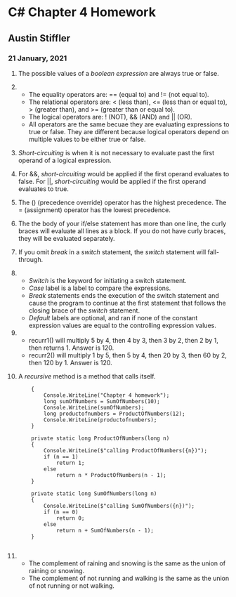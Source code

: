 # C# Chapter 4 Homework
## Austin Stiffler
### 21 January, 2021

1. The possible values of a *boolean expression* are always true or false.

1. 
	* The equality operators are: == (equal to) and != (not equal to).
	* The relational operators are: < (less than), <= (less than or equal to), > (greater than), and >= (greater than or equal to).
	* The logical operators are: ! (NOT), && (AND) and || (OR).
	* All operators are the same becuae they are evaluating expressions to true or false. They are different because logical operators depend on multiple values to be either true or false.

1. *Short-circuiting* is when it is not necessary to evaluate past the first operand of a logical expression.

1. For &&, *short-circuiting* would be applied if the first operand evaluates to false. For ||, *short-circuiting* would be applied if the first operand evaluates to true.

1. The () (precedence override) operator has the highest precedence. The = (assignment) operator has the lowest precedence.

1. The the body of your if/else statement has more than one line, the curly braces will evaluate all lines as a block. If you do not have curly braces, they will be evaluated separately.

1. If you omit *break* in a *switch* statement, the *switch* statement will fall-through.

1.
	* *Switch* is the keyword for initiating a switch statement.
	* *Case* label is a label to compare the expressions.
	* *Break* statements ends the execution of the switch statement and cause the program to continue at the first statement that follows the closing brace of the *switch* statement.
	* *Default* labels are optional, and ran if none of the constant expression values are equal to the controlling expression values.

1. 
	* recurr1() will multiply 5 by 4, then 4 by 3, then 3 by 2, then 2 by 1, then returns 1. Answer is 120.
	* recurr2() will multiply 1 by 5, then 5 by 4, then 20 by 3, then 60 by 2, then 120 by 1. Answer is 120.

1. A *recursive* method is a method that calls itself.
	``` static void Main(string[] args)
        {
            Console.WriteLine("Chapter 4 homework");
            long sumOfNumbers = SumOfNumbers(10);
            Console.WriteLine(sumOfNumbers);
            long productofnumbers = ProductOfNumbers(12);
            Console.WriteLine(productofnumbers);
        }

        private static long ProductOfNumbers(long n)
        {
            Console.WriteLine($"calling ProductOfNumbers({n})");
            if (n == 1)
                return 1;
            else
                return n * ProductOfNumbers(n - 1);
        }

        private static long SumOfNumbers(long n)
        {
            Console.WriteLine($"calling SumOfNumbers({n})");
            if (n == 0)
                return 0;
            else
                return n + SumOfNumbers(n - 1);
        }
 		
1. 
	* The complement of raining and snowing is the same as the union of raining or snowing.
	* The complement of not running and walking is the same as the union of not running or not walking.